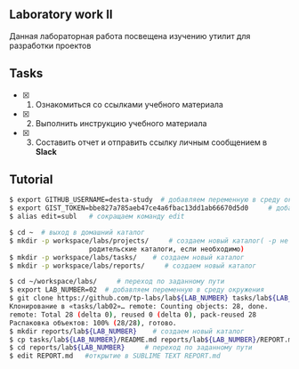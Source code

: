 ## Laboratory work II

Данная лабораторная работа посвещена изучению утилит для разработки проектов

## Tasks

- [x] 1. Ознакомиться со ссылками учебного материала
- [x] 2. Выполнить инструкцию учебного материала
- [x] 3. Составить отчет и отправить ссылку личным сообщением в **Slack**

## Tutorial
 
 ```bash
$ export GITHUB_USERNAME=desta-study  # добавляем переменную в среду окружения 
$ export GIST_TOKEN=bbe827a785aeb47ce4a6fbac13dd1ab66670d5d0     # добавляем переменную в среду окружения
$ alias edit=subl   # сокращаем команду edit
```

```bash
$ cd ~  # выход в домашний каталог 
$ mkdir -p workspace/labs/projects/     # создаем новый каталог( -р не выдает ошибок, если существует, создает
                    родительские каталоги, если необходимо)
$ mkdir -p workspace/labs/tasks/    # создаем новый каталог
$ mkdir -p workspace/labs/reports/     # создаем новый каталог
```

```bash
$ cd ~/workspace/labs/     # переход по заданному пути
$ export LAB_NUMBER=02  # добавляем переменную в среду окружения 
$ git clone https://github.com/tp-labs/lab${LAB_NUMBER} tasks/lab${LAB_NUMBER}    # создаем новую директорию, переходим внутрь и создаем пустой репозиторий, затем добавляем новый удалённый репозиторий для указанного URL, обновляем рабочую директорию до последнего коммита
Клонирование в «tasks/lab02»… remote: Counting objects: 28, done.
remote: Total 28 (delta 0), reused 0 (delta 0), pack-reused 28 
Распаковка объектов: 100% (28/28), готово.
$ mkdir reports/lab${LAB_NUMBER}    # создаем новый каталог
$ cp tasks/lab${LAB_NUMBER}/README.md reports/lab${LAB_NUMBER}/REPORT.md    # переход по заданному пути
$ cd reports/lab${LAB_NUMBER}     # переход по заданному пути
$ edit REPORT.md   #открытие в SUBLIME TEXT REPORT.md
```
